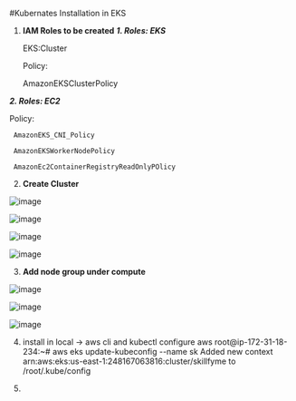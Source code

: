 #Kubernates
Installation in EKS
1. **IAM Roles to be created**
***1. Roles: EKS***
   
   EKS:Cluster
   
   Policy:
   
     AmazonEKSClusterPolicy
   
***2. Roles: EC2***
   
   Policy:
   
     AmazonEKS_CNI_Policy
   
     AmazonEKSWorkerNodePolicy
   
     AmazonEc2ContainerRegistryReadOnlyPOlicy

2. **Create Cluster**

![image](https://github.com/user-attachments/assets/08f70db7-cc5e-4423-9275-73ce03390776)

![image](https://github.com/user-attachments/assets/9137620f-b4d5-44fc-be34-41d02b37aa2b)

![image](https://github.com/user-attachments/assets/dfb935c8-893f-4ceb-b276-6c678ab5bc37)

![image](https://github.com/user-attachments/assets/c716c662-ff1d-4d55-b1ad-d2d3ee2b08fa)

3. **Add node group under compute**

![image](https://github.com/user-attachments/assets/5e7bda2b-2212-4cf6-8292-caa3bd3b0f08)

![image](https://github.com/user-attachments/assets/bf4a5f57-0e59-47db-adc0-c2f6e68fb115)

![image](https://github.com/user-attachments/assets/5f33fd52-1e07-4784-a5b7-4ffa19a1d631)

4. install in local -> aws cli and kubectl
   configure aws
   root@ip-172-31-18-234:~# aws eks update-kubeconfig --name sk
Added new context arn:aws:eks:us-east-1:248167063816:cluster/skillfyme to /root/.kube/config

5.






